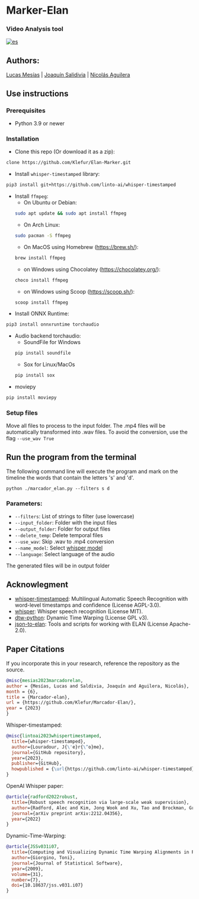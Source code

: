 # Marker-Elan
### Video Analysis tool
[![es](https://img.shields.io/badge/lang-es-yellow.svg)](https://github.com/Klefur/Marcador-Elan/blob/main/README.es.md)

## Authors: 
[Lucas Mesías](https://github.com/Skyrdow) | [Joaquín Salidivia](https://github.com/Klefur) | [Nicolás Aguilera](https://github.com/Don-Uldaricio)

## Use instructions
### Prerequisites
* Python 3.9 or newer

### Installation
* Clone this repo (Or download it as a zip):
```bash
clone https://github.com/Klefur/Elan-Marker.git
```
* Install ``whisper-timestamped`` library:
```bash
pip3 install git+https://github.com/linto-ai/whisper-timestamped
```
* Install ``ffmpeg``:
    * On Ubuntu or Debian:
    ```bash
    sudo apt update && sudo apt install ffmpeg
    ```
    * On Arch Linux:
    ```bash
    sudo pacman -S ffmpeg
    ```
    * On MacOS using Homebrew (https://brew.sh/):
    ```bash
    brew install ffmpeg
    ```
    * on Windows using Chocolatey (https://chocolatey.org/):
    ```bash
    choco install ffmpeg
    ```
    * on Windows using Scoop (https://scoop.sh/):
    ```bash
    scoop install ffmpeg
    ```
* Install ONNX Runtime:
```bash
pip3 install onnxruntime torchaudio
```
* Audio backend torchaudio:
    * SoundFile for Windows 
    ```bash
    pip install soundfile
    ```
    * Sox for Linux/MacOs
    ```bash
    pip install sox
    ```
* moviepy 
```bash
pip install moviepy
```

### Setup files
Move all files to process to the input folder. 
The .mp4 files will be automatically transformed into .wav files. To avoid the conversion, use the flag ``--use_wav True``


## Run the program from the terminal
The following command line will execute the program and mark on the timeline the words that contain the letters 's' and 'd'.
```
python ./marcador_elan.py --filters s d
```
### Parameters:
* ``--filters``: List of strings to filter (use lowercase)
* ``--input_folder``: Folder with the input files
* ``--output_folder``: Folder for output files
* ``--delete_temp``: Delete temporal files
* ``--use_wav``: Skip .wav to .mp4 conversion
* ``--name_model``: Select [whisper model](https://github.com/openai/whisper/tree/main#available-models-and-languages)
* ``--language``: Select language of the audio

The generated files will be in output folder

## Acknowlegment
* [whisper-timestamped](https://github.com/linto-ai/whisper-timestamped): Multilingual Automatic Speech Recognition with word-level timestamps and confidence (License AGPL-3.0).
* [whisper](https://github.com/openai/whisper): Whisper speech recognition (License MIT).
* [dtw-python](https://pypi.org/project/dtw-python): Dynamic Time Warping (License GPL v3).
* [json-to-elan](https://github.com/CoEDL/elan-helpers): Tools and scripts for working with ELAN (License Apache-2.0).

## Paper Citations
If you incorporate this in your research, reference the repository as the source.

```bibtex
@misc{mesias2023marcadorelan,
author = {Mesías, Lucas and Saldivia, Joaquín and Aguilera, Nicolás},
month = {6},
title = {Marcador-elan},
url = {https://github.com/Klefur/Marcador-Elan/},
year = {2023}
}
```

Whisper-timestamped:

```bibtex
@misc{lintoai2023whispertimestamped,
  title={whisper-timestamped},
  author={Louradour, J{\'e}r{\^o}me},
  journal={GitHub repository},
  year={2023},
  publisher={GitHub},
  howpublished = {\url{https://github.com/linto-ai/whisper-timestamped}}
}
```

OpenAI Whisper paper:

```bibtex
@article{radford2022robust,
  title={Robust speech recognition via large-scale weak supervision},
  author={Radford, Alec and Kim, Jong Wook and Xu, Tao and Brockman, Greg and McLeavey, Christine and Sutskever, Ilya},
  journal={arXiv preprint arXiv:2212.04356},
  year={2022}
}
```

Dynamic-Time-Warping:

```bibtex
@article{JSSv031i07,
  title={Computing and Visualizing Dynamic Time Warping Alignments in R: The dtw Package},
  author={Giorgino, Toni},
  journal={Journal of Statistical Software},
  year={2009},
  volume={31},
  number={7},
  doi={10.18637/jss.v031.i07}
}
```